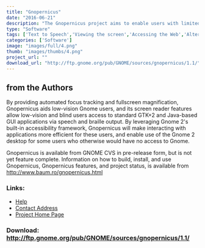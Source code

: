 ```yaml
---
title: "Gnopernicus"
date: "2016-06-21"
description: "The Gnopernicus project aims to enable users with limited vision, or no vision, to use the Gnome 2 desktop and Gnome/GTK+-2 applications effectively."
type: "Software"
tags: ['Text to Speech','Viewing the screen','Accessing the Web','Alternative Access' ]
categories: ['Software']
image: "images/full/4.png"
thumb: "images/thumbs/4.png"
project_url: ""
download_url: "http://ftp.gnome.org/pub/GNOME/sources/gnopernicus/1.1/"
---
```

from the Authors
----------------

By providing automated focus tracking and fullscreen magnification, Gnopernicus aids low-vision Gnome users, and its screen reader features allow low-vision and blind users access to standard GTK+2 and Java-based GUI applications via speech and braille output. By leveraging Gnome 2's built-in accessibility framework, Gnopernicus will make interacting with applications more efficient for these users, and enable use of the Gnome 2 desktop for some users who otherwise would have no access to Gnome.

Gnopernicus is available from GNOME CVS in pre-release form, but is not yet feature complete. Information on how to build, install, and use Gnopernicus, Gnopernicus features, and project status, is available from <a href="">http://www.baum.ro/gnopernicus.html</a>

### Links:
- <a href="http://www.baum.ro/gnopernicus.html">Help</a>
- <a href="mailto:mp@baum.de">Contact Address</a>
- <a href="http://www.baum.ro/index.php?language=en&amp;pagina=produse&amp;subpag=gnopernicus">Project Home Page</a>

### Download: http://ftp.gnome.org/pub/GNOME/sources/gnopernicus/1.1/ 